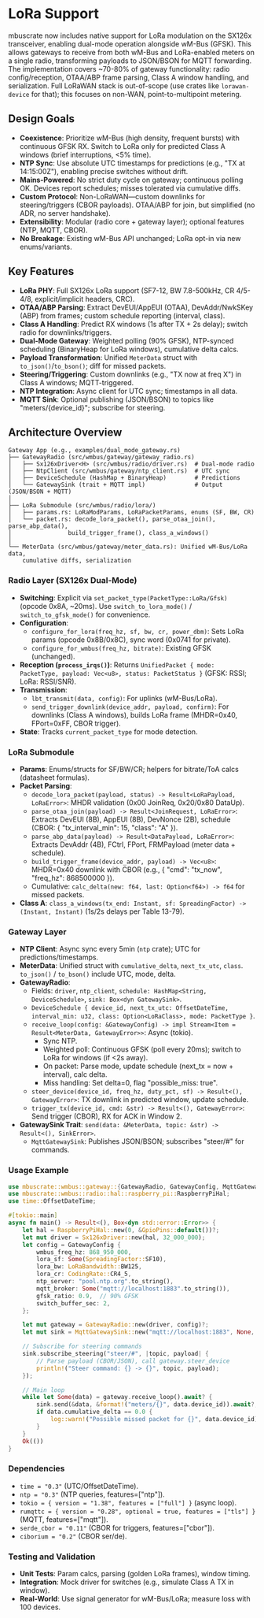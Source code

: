 # LoRa Support

mbuscrate now includes native support for LoRa modulation on the SX126x transceiver, enabling dual-mode operation alongside wM-Bus (GFSK). This allows gateways to receive from both wM-Bus and LoRa-enabled meters on a single radio, transforming payloads to JSON/BSON for MQTT forwarding. The implementation covers ~70-80% of gateway functionality: radio config/reception, OTAA/ABP frame parsing, Class A window handling, and serialization. Full LoRaWAN stack is out-of-scope (use crates like `lorawan-device` for that); this focuses on non-WAN, point-to-multipoint metering.

## Design Goals
- **Coexistence**: Prioritize wM-Bus (high density, frequent bursts) with continuous GFSK RX. Switch to LoRa only for predicted Class A windows (brief interruptions, <5% time).
- **NTP Sync**: Use absolute UTC timestamps for predictions (e.g., "TX at 14:15:00Z"), enabling precise switches without drift.
- **Mains-Powered**: No strict duty cycle on gateway; continuous polling OK. Devices report schedules; misses tolerated via cumulative diffs.
- **Custom Protocol**: Non-LoRaWAN—custom downlinks for steering/triggers (CBOR payloads). OTAA/ABP for join, but simplified (no ADR, no server handshake).
- **Extensibility**: Modular (radio core + gateway layer); optional features (NTP, MQTT, CBOR).
- **No Breakage**: Existing wM-Bus API unchanged; LoRa opt-in via new enums/variants.

## Key Features
- **LoRa PHY**: Full SX126x LoRa support (SF7-12, BW 7.8-500kHz, CR 4/5-4/8, explicit/implicit headers, CRC).
- **OTAA/ABP Parsing**: Extract DevEUI/AppEUI (OTAA), DevAddr/NwkSKey (ABP) from frames; custom schedule reporting (interval, class).
- **Class A Handling**: Predict RX windows (1s after TX + 2s delay); switch radio for downlinks/triggers.
- **Dual-Mode Gateway**: Weighted polling (90% GFSK), NTP-synced scheduling (BinaryHeap for LoRa windows), cumulative delta calcs.
- **Payload Transformation**: Unified `MeterData` struct with `to_json()`/`to_bson()`; diff for missed packets.
- **Steering/Triggering**: Custom downlinks (e.g., "TX now at freq X") in Class A windows; MQTT-triggered.
- **NTP Integration**: Async client for UTC sync; timestamps in all data.
- **MQTT Sink**: Optional publishing (JSON/BSON) to topics like "meters/{device_id}"; subscribe for steering.

## Architecture Overview
```
Gateway App (e.g., examples/dual_mode_gateway.rs)
├── GatewayRadio (src/wmbus/gateway/gateway_radio.rs)
│   ├── Sx126xDriver<H> (src/wmbus/radio/driver.rs)  # Dual-mode radio
│   ├── NtpClient (src/wmbus/gateway/ntp_client.rs)  # UTC sync
│   ├── DeviceSchedule (HashMap + BinaryHeap)        # Predictions
│   └── GatewaySink (trait + MQTT impl)              # Output (JSON/BSON + MQTT)
│
├── LoRa Submodule (src/wmbus/radio/lora/)
│   ├── params.rs: LoRaModParams, LoRaPacketParams, enums (SF, BW, CR)
│   └── packet.rs: decode_lora_packet(), parse_otaa_join(), parse_abp_data(),
│                build_trigger_frame(), class_a_windows()
│
└── MeterData (src/wmbus/gateway/meter_data.rs): Unified wM-Bus/LoRa data,
    cumulative diffs, serialization
```

### Radio Layer (SX126x Dual-Mode)
- **Switching**: Explicit via `set_packet_type(PacketType::LoRa/Gfsk)` (opcode 0x8A, ~20ms). Use `switch_to_lora_mode()` / `switch_to_gfsk_mode()` for convenience.
- **Configuration**:
  - `configure_for_lora(freq_hz, sf, bw, cr, power_dbm)`: Sets LoRa params (opcode 0x8B/0x8C), sync word (0x0741 for private).
  - `configure_for_wmbus(freq_hz, bitrate)`: Existing GFSK (unchanged).
- **Reception (`process_irqs()`)**: Returns `UnifiedPacket { mode: PacketType, payload: Vec<u8>, status: PacketStatus }` (GFSK: RSSI; LoRa: RSSI/SNR).
- **Transmission**:
  - `lbt_transmit(data, config)`: For uplinks (wM-Bus/LoRa).
  - `send_trigger_downlink(device_addr, payload, confirm)`: For downlinks (Class A windows), builds LoRa frame (MHDR=0x40, FPort=0xFF, CBOR trigger).
- **State**: Tracks `current_packet_type` for mode detection.

### LoRa Submodule
- **Params**: Enums/structs for SF/BW/CR; helpers for bitrate/ToA calcs (datasheet formulas).
- **Packet Parsing**:
  - `decode_lora_packet(payload, status) -> Result<LoRaPayload, LoRaError>`: MHDR validation (0x00 JoinReq, 0x20/0x80 DataUp).
  - `parse_otaa_join(payload) -> Result<JoinRequest, LoRaError>`: Extracts DevEUI (8B), AppEUI (8B), DevNonce (2B), schedule (CBOR: { "tx_interval_min": 15, "class": "A" }).
  - `parse_abp_data(payload) -> Result<DataPayload, LoRaError>`: Extracts DevAddr (4B), FCtrl, FPort, FRMPayload (meter data + schedule).
  - `build_trigger_frame(device_addr, payload) -> Vec<u8>`: MHDR=0x40 downlink with CBOR (e.g., { "cmd": "tx_now", "freq_hz": 868500000 }).
  - Cumulative: `calc_delta(new: f64, last: Option<f64>) -> f64` for missed packets.
- **Class A**: `class_a_windows(tx_end: Instant, sf: SpreadingFactor) -> (Instant, Instant)` (1s/2s delays per Table 13-79).

### Gateway Layer
- **NTP Client**: Async sync every 5min (`ntp` crate); UTC for predictions/timestamps.
- **MeterData**: Unified struct with `cumulative_delta`, `next_tx_utc`, `class`. `to_json()` / `to_bson()` include UTC, mode, delta.
- **GatewayRadio**:
  - Fields: `driver`, `ntp_client`, `schedule: HashMap<String, DeviceSchedule>`, `sink: Box<dyn GatewaySink>`.
  - `DeviceSchedule { device_id, next_tx_utc: OffsetDateTime, interval_min: u32, class: Option<LoRaClass>, mode: PacketType }`.
  - `receive_loop(config: &GatewayConfig) -> impl Stream<Item = Result<MeterData, GatewayError>>`: Async (tokio).
    - Sync NTP.
    - Weighted poll: Continuous GFSK (poll every 20ms); switch to LoRa for windows (if <2s away).
    - On packet: Parse mode, update schedule (next_tx = now + interval), calc delta.
    - Miss handling: Set delta=0, flag "possible_miss: true".
  - `steer_device(device_id, freq_hz, duty_pct, sf) -> Result<(), GatewayError>`: TX downlink in predicted window, update schedule.
  - `trigger_tx(device_id, cmd: &str) -> Result<(), GatewayError>`: Send trigger (CBOR), RX for ACK in Window 2.
- **GatewaySink Trait**: `send(data: &MeterData, topic: &str) -> Result<(), SinkError>`.
  - `MqttGatewaySink`: Publishes JSON/BSON; subscribes "steer/#" for commands.

### Usage Example
```rust
use mbuscrate::wmbus::gateway::{GatewayRadio, GatewayConfig, MqttGatewaySink};
use mbuscrate::wmbus::radio::hal::raspberry_pi::RaspberryPiHal;
use time::OffsetDateTime;

#[tokio::main]
async fn main() -> Result<(), Box<dyn std::error::Error>> {
    let hal = RaspberryPiHal::new(0, &GpioPins::default())?;
    let mut driver = Sx126xDriver::new(hal, 32_000_000);
    let config = GatewayConfig {
        wmbus_freq_hz: 868_950_000,
        lora_sf: Some(SpreadingFactor::SF10),
        lora_bw: LoRaBandwidth::BW125,
        lora_cr: CodingRate::CR4_5,
        ntp_server: "pool.ntp.org".to_string(),
        mqtt_broker: Some("mqtt://localhost:1883".to_string()),
        gfsk_ratio: 0.9,  // 90% GFSK
        switch_buffer_sec: 2,
    };

    let mut gateway = GatewayRadio::new(driver, config)?;
    let mut sink = MqttGatewaySink::new("mqtt://localhost:1883", None, None)?;

    // Subscribe for steering commands
    sink.subscribe_steering("steer/#", |topic, payload| {
        // Parse payload (CBOR/JSON), call gateway.steer_device
        println!("Steer command: {} -> {}", topic, payload);
    });

    // Main loop
    while let Some(data) = gateway.receive_loop().await? {
        sink.send(&data, &format!("meters/{}", data.device_id)).await?;
        if data.cumulative_delta == 0.0 {
            log::warn!("Possible missed packet for {}", data.device_id);
        }
    }
    Ok(())
}
```

### Dependencies
- `time = "0.3"` (UTC/OffsetDateTime).
- `ntp = "0.3"` (NTP queries, features=["ntp"]).
- `tokio = { version = "1.38", features = ["full"] }` (async loop).
- `rumqttc = { version = "0.28", optional = true, features = ["tls"] }` (MQTT, features=["mqtt"]).
- `serde_cbor = "0.11"` (CBOR for triggers, features=["cbor"]).
- `ciborium = "0.2"` (CBOR ser/de).

### Testing and Validation
- **Unit Tests**: Param calcs, parsing (golden LoRa frames), window timing.
- **Integration**: Mock driver for switches (e.g., simulate Class A TX in window).
- **Real-World**: Use signal generator for wM-Bus/LoRa; measure loss with 100 devices.
